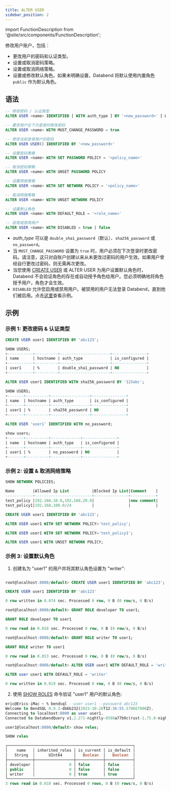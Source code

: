 ```yaml
---
title: ALTER USER
sidebar_position: 2
---
```

import FunctionDescription from '@site/src/components/FunctionDescription';

<FunctionDescription description="引入或更新: v1.2.566"/>

修改用户账户，包括：

- 更改用户的密码和认证类型。
- 设置或取消密码策略。
- 设置或取消网络策略。
- 设置或修改默认角色。如果未明确设置，Databend 将默认使用内置角色 `public` 作为默认角色。

## 语法

```sql
-- 修改密码 / 认证类型
ALTER USER <name> IDENTIFIED [ WITH auth_type ] BY '<new_password>' [ WITH MUST_CHANGE_PASSWORD = true | false ]

-- 要求用户在下次登录时修改密码
ALTER USER <name> WITH MUST_CHANGE_PASSWORD = true

-- 修改当前登录用户的密码
ALTER USER USER() IDENTIFIED BY '<new_password>'

-- 设置密码策略
ALTER USER <name> WITH SET PASSWORD POLICY = '<policy_name>'

-- 取消密码策略
ALTER USER <name> WITH UNSET PASSWORD POLICY

-- 设置网络策略
ALTER USER <name> WITH SET NETWORK POLICY = '<policy_name>'

-- 取消网络策略
ALTER USER <name> WITH UNSET NETWORK POLICY

-- 设置默认角色
ALTER USER <name> WITH DEFAULT_ROLE = '<role_name>'

-- 启用或禁用用户
ALTER USER <name> WITH DISABLED = true | false
```

- *auth_type* 可以是 `double_sha1_password`（默认）、`sha256_password` 或 `no_password`。
- 当 `MUST_CHANGE_PASSWORD` 设置为 `true` 时，用户必须在下次登录时更改密码。请注意，这只对自账户创建以来从未更改过密码的用户生效。如果用户曾经自行更改过密码，则无需再次更改。
- 当您使用 [CREATE USER](01-user-create-user.md) 或 ALTER USER 为用户设置默认角色时，Databend 不会验证角色的存在或自动授予角色给用户。您必须明确地将角色授予用户，角色才会生效。
- `DISABLED` 允许您启用或禁用用户。被禁用的用户无法登录 Databend，直到他们被启用。点击[这里](01-user-create-user.md#example-5-creating-user-in-disabled-state)查看示例。


## 示例

### 示例 1: 更改密码 & 认证类型

```sql
CREATE USER user1 IDENTIFIED BY 'abc123';

SHOW USERS;
+-----------+----------+----------------------+---------------+
| name      | hostname | auth_type            | is_configured |
+-----------+----------+----------------------+---------------+
| user1     | %        | double_sha1_password | NO            |
+-----------+----------+----------------------+---------------+

ALTER USER user1 IDENTIFIED WITH sha256_password BY '123abc';

SHOW USERS;
+-------+----------+-----------------+---------------+
| name  | hostname | auth_type       | is_configured |
+-------+----------+-----------------+---------------+
| user1 | %        | sha256_password | NO            |
+-------+----------+-----------------+---------------+

ALTER USER 'user1' IDENTIFIED WITH no_password;

show users;
+-------+----------+-------------+---------------+
| name  | hostname | auth_type   | is_configured |
+-------+----------+-------------+---------------+
| user1 | %        | no_password | NO            |
+-------+----------+-------------+---------------+
```

### 示例 2: 设置 & 取消网络策略

```sql
SHOW NETWORK POLICIES;

Name        |Allowed Ip List          |Blocked Ip List|Comment    |
------------+-------------------------+---------------+-----------+
test_policy |192.168.10.0,192.168.20.0|               |new comment|
test_policy1|192.168.100.0/24         |               |           |

CREATE USER user1 IDENTIFIED BY 'abc123';

ALTER USER user1 WITH SET NETWORK POLICY='test_policy';

ALTER USER user1 WITH SET NETWORK POLICY='test_policy1';

ALTER USER user1 WITH UNSET NETWORK POLICY;
```

### 示例 3: 设置默认角色

1. 创建名为 "user1" 的用户并将其默认角色设置为 "writer":

```sql title='以 "root" 用户连接:'

root@localhost:8000/default> CREATE USER user1 IDENTIFIED BY 'abc123';

CREATE USER user1 IDENTIFIED BY 'abc123'

0 row written in 0.074 sec. Processed 0 row, 0 B (0 row/s, 0 B/s)

root@localhost:8000/default> GRANT ROLE developer TO user1;

GRANT ROLE developer TO user1

0 row read in 0.018 sec. Processed 0 row, 0 B (0 row/s, 0 B/s)

root@localhost:8000/default> GRANT ROLE writer TO user1;

GRANT ROLE writer TO user1

0 row read in 0.013 sec. Processed 0 row, 0 B (0 row/s, 0 B/s)

root@localhost:8000/default> ALTER USER user1 WITH DEFAULT_ROLE = 'writer';

ALTER user user1 WITH DEFAULT_ROLE = 'writer'

0 row written in 0.019 sec. Processed 0 row, 0 B (0 row/s, 0 B/s)
```

2. 使用 [SHOW ROLES](04-user-show-roles.md) 命令验证 "user1" 用户的默认角色:

```sql title='以 "user1" 用户连接:'
eric@Erics-iMac ~ % bendsql --user user1 --password abc123
Welcome to BendSQL 0.9.3-db6b232(2023-10-26T12:36:55.578667000Z).
Connecting to localhost:8000 as user user1.
Connected to DatabendQuery v1.2.271-nightly-0598a77b9c(rust-1.75.0-nightly-2023-12-26T11:29:04.266265000Z)

user1@localhost:8000/default> show roles;

SHOW roles

┌───────────────────────────────────────────────────────┐
│    name   │ inherited_roles │ is_current │ is_default │
│   String  │      UInt64     │   Boolean  │   Boolean  │
├───────────┼─────────────────┼────────────┼────────────┤
│ developer │               0 │ false      │ false      │
│ public    │               0 │ false      │ false      │
│ writer    │               0 │ true       │ true       │
└───────────────────────────────────────────────────────┘
3 rows read in 0.010 sec. Processed 0 rows, 0 B (0 rows/s, 0 B/s)
```